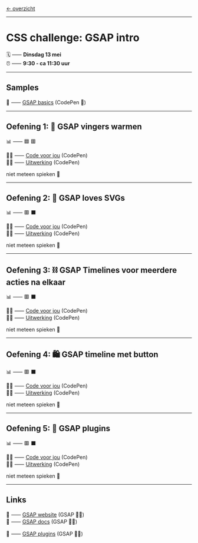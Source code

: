 [← overzicht](CHALLENGES.md)

---

# CSS challenge: GSAP intro

🗓️ ⸺ **Dinsdag 13 mei**  
⏰ ⸺ **9:30 - ca 11:30 uur**  

---

## Samples

🎯 ⸺ <a href="https://codepen.io/shooft/pen/KKYbBMa" target="_blank" rel="noopener noreferrer">GSAP basics</a> (CodePen 🎠)  

---

## Oefening 1: 🤝 GSAP vingers warmen

📊 ⸺ 🟦 🟥  

🧑‍💻 ⸺
<a href="https://codepen.io/shooft/pen/wvZRPQJ" target="_blank" rel="noopener noreferrer">Code voor jou</a>
(CodePen)  
🧑‍💻 ⸺
<a href="https://codepen.io/shooft/pen/jORXNmE" target="_blank" rel="noopener noreferrer">Uitwerking</a>
(CodePen)

niet meteen spieken 🫣  

---

## Oefening 2: 🤨 GSAP loves SVGs

📊 ⸺ 🟥 ⬛️ 

🧑‍💻 ⸺
<a href="https://codepen.io/shooft/pen/dyLwJYY" target="_blank" rel="noopener noreferrer">Code voor jou</a>
(CodePen)  
🧑‍💻 ⸺
<a href="https://codepen.io/shooft/pen/OJGaGoE" target="_blank" rel="noopener noreferrer">Uitwerking</a>
(CodePen)  

niet meteen spieken 🫣  

---

## Oefening 3: ⛓️ GSAP Timelines voor meerdere acties na elkaar

📊 ⸺ 🟥 ⬛️ 

🧑‍💻 ⸺
<a href="https://codepen.io/shooft/pen/NWmeXBL" target="_blank" rel="noopener noreferrer">Code voor jou</a>
(CodePen)  
🧑‍💻 ⸺
<a href="https://codepen.io/shooft/pen/gOyZbLx" target="_blank" rel="noopener noreferrer">Uitwerking</a>
(CodePen)  

niet meteen spieken 🫣  

---

## Oefening 4: 🛍️ GSAP timeline met button

📊 ⸺ 🟥 ⬛️ 

🧑‍💻 ⸺
<a href="https://codepen.io/shooft/pen/ExJGQPg" target="_blank" rel="noopener noreferrer">Code voor jou</a>
(CodePen)  
🧑‍💻 ⸺
<a href="https://codepen.io/shooft/pen/ExJGxjL" target="_blank" rel="noopener noreferrer">Uitwerking</a>
(CodePen)  

niet meteen spieken 🫣  

---

## Oefening 5: 🔌 GSAP plugins

📊 ⸺ 🟥 ⬛️ 

🧑‍💻 ⸺
<a href="https://codepen.io/shooft/pen/abxPjbq" target="_blank" rel="noopener noreferrer">Code voor jou</a>
(CodePen)  
🧑‍💻 ⸺
<a href="https://codepen.io/shooft/pen/GRLPgdy" target="_blank" rel="noopener noreferrer">Uitwerking</a>
(CodePen)  

niet meteen spieken 🫣  

---
 
## Links
🎯 ⸺ [GSAP website](https://gsap.com/) (GSAP 💚🧦)  
🎯 ⸺ [GSAP docs](https://gsap.com/docs/v3/) (GSAP 💚🧦)  

🎯 ⸺ [GSAP plugins](https://gsap.com/docs/v3/Installation/?tab=cdn&module=esm&require=false) (GSAP 💚🧦)  